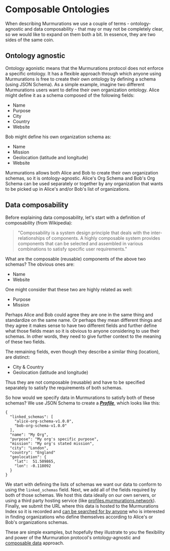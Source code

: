 # Composable Ontologies

When describing Murmurations we use a couple of terms - ontology-agnostic and data composability - that may or may not be completely clear, so we would like to expand on them both a bit. In essence, they are two sides of the same coin.

## Ontology agnostic

Ontology agonistic means that the Murmurations protocol does not enforce a specific ontology. It has a flexible approach through which anyone using Murmurations is free to create their own ontology by defining a schema (using JSON Schema).  As a simple example, imagine two different Murmurations users want to define their own organization ontology. Alice might define it as a schema composed of the following fields:

-	Name
-	Purpose
-	City
-	Country
-	Website

Bob might define his own organization schema as:

-	Name
-	Mission
-	Geolocation (latitude and longitude)
-	Website

Murmurations allows both Alice and Bob to create their own organization schemas, so it is ontology-agnostic. Alice's Org Schema and Bob's Org Schema can be used separately or together by any organization that wants to be picked up in Alice's and/or Bob's list of organizations.

## Data composability

Before explaining data composability, let's start with a definition of composability (from Wikipedia):

> "Composability is a system design principle that deals with the inter-relationships of components. A highly composable system provides components that can be selected and assembled in various combinations to satisfy specific user requirements."

What are the composable (reusable) components of the above two schemas? The obvious ones are:

-	Name
-	Website

One might consider that these two are highly related as well:

-	Purpose
-	Mission

Perhaps Alice and Bob could agree they are one in the same thing and standardize on the same name. Or perhaps they mean different things and they agree it makes sense to have two different fields and further define what those fields mean so it is obvious to anyone considering to use their schemas. In other words, they need to give further context to the meaning of these two fields.

The remaining fields, even though they describe a similar thing (location), are distinct:

-	City & Country
-	Geolocation (latitude and longitude)

Thus they are not composable (reusable) and have to be specified separately to satisfy the requirements of both schemas.

So how would we specify data in Murmurations to satisfy both of these schemas? We use JSON Schema to create a [_**Profile**_](/about/common-terms.html#profile), which looks like this:

```
{
  "linked_schemas": [
    "alice-org-schema-v1.0.0",
    "bob-org-schema-v1.0.0"
  ],
  "name": "My Org",
  "purpose": "My org's specific purpose",
  "mission": "My org's stated mission",
  "city": "London",
  "country": "England"
  "geolocation": {
    "lat":  51.509865,
    "lon": -0.118092
  }
}
```

We start with defining the lists of schemas we want our data to conform to using the `linked_schemas` field. Next, we add all of the fields required by both of those schemas. We host this data ideally on our own servers, or using a third party hosting service (like [profiles.murmurations.network](https://profiles.murmurations.network)). Finally, we submit the URL where this data is hosted to the Murmurations Index so it is recorded and [can be searched for by anyone](https://profiles.murmurations.network/get-nodes?schema=organizations_schema-v1.0.0) who is interested in finding organizations who define themselves according to Alice's or Bob's organizations schemas.

These are simple examples, but hopefully they illustrate to you the flexibility and power of the Murmuration protocol's ontology-agnostic and [composable data](https://dazuck.substack.com/p/data-composability-what-it-is-why) approach.

